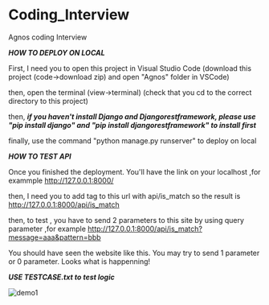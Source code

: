 # Coding_Interview

Agnos coding Interview 

***HOW TO DEPLOY ON LOCAL*** 

First, I need you to open this project in Visual Studio Code (download this project (code->download zip) and open "Agnos" folder in VSCode)

then, open the terminal (view->terminal) (check that you cd to the correct directory to this project)

then, ***if you haven't install Django and Djangorestframework, please use "pip install django" and "pip install djangorestframework" to install first***

finally, use the command "python manage.py runserver" to deploy on local

***HOW TO TEST API***

Once you finished the deployment. You'll have the link on your localhost ,for exammple http://127.0.0.1:8000/ 

then, I need you to add tag to this url with api/is_match so the result is http://127.0.0.1:8000/api/is_match

then, to test , you have to send 2 parameters to this site by using query parameter ,for example http://127.0.0.1:8000/api/is_match?message=aaa&pattern=bbb

You should have seen the website like this. You may try to send 1 parameter or 0 parameter. Looks what is happenning!

***USE TESTCASE.txt to test logic***

![demo1](https://user-images.githubusercontent.com/107032349/172550283-1625bc40-8ddb-468c-b1a9-2e933dbfb423.jpg)
